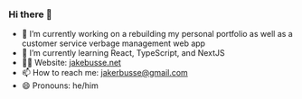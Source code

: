 ### Hi there 👋

<!--
**jakebusse/jakebusse** is a ✨ _special_ ✨ repository because its `README.md` (this file) appears on your GitHub profile.

Here are some ideas to get you started:

- 👯 I’m looking to collaborate on ...
- 🤔 I’m looking for help with ...
- 💬 Ask me about ...
- ⚡ Fun fact: ...
- 🌱 I’m currently learning ...
-->

- 🔭 I’m currently working on a rebuilding my personal portfolio as well as a customer service verbage management web app
- 🌱 I’m currently learning React, TypeScript, and NextJS
- 👨‍💻 Website: <a href="https://www.jakebusse.net" target="_blank">jakebusse.net</a>
- 📫 How to reach me: <a href="mailto:jakerbusse@gmail.com">jakerbusse@gmail.com</a>
- 😄 Pronouns: he/him
